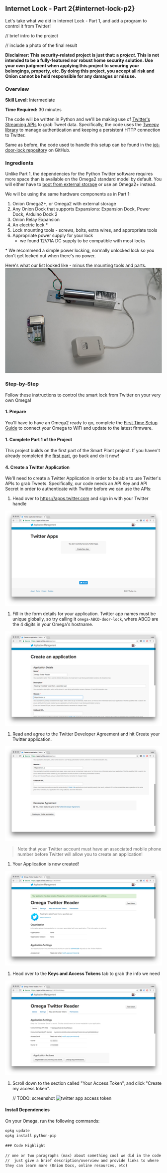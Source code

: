 ## Internet Lock - Part 2{#internet-lock-p2}

Let's take what we did in Internet Lock - Part 1, and add a program to control it from Twitter!

<!-- comment: anything in triangle brackets is meant to be replaced with text -->
<!-- comment: see `Omega2/Projects/oled/twitter-feed.md` for an example -->

// brief intro to the project

// include a photo of the final result

**Disclaimer: This security-related project is just that: a *project*. This is not intended to be a fully-featured nor robust home security solution. Use your own judgment when applying this project to securing your belongings, property, etc. By doing this project, you accept all risk and Onion cannot be held responsible for any damages or misuse.**

### Overview

**Skill Level:** Intermediate

**Time Required:** 30 minutes

The code will be written in Python and we'll be making use of [Twitter's Streaming APIs](https://dev.twitter.com/streaming/overview) to grab Tweet data. Specifically, the code uses the [Tweepy library](http://www.tweepy.org/) to manage authentication and keeping a persistent HTTP connection to Twitter.

Same as before, the code used to handle this setup can be found in the [iot-door-lock repository](https://github.com/OnionIoT/iot-door-lock) on GitHub.

### Ingredients

Unlike Part 1, the dependencies for the Python Twitter software requires more space than is available on the Omega2 standard model by default. You will either have to [boot from external storage](https://docs.onion.io/omega2-docs/boot-from-external-storage.html) or use an Omega2+ instead.

We will be using the same hardware components as in Part 1:

1. Onion Omega2+, or Omega2 with external storage
1. Any Onion Dock that supports Expansions: Expansion Dock, Power Dock, Arduino Dock 2
1. Onion Relay Expansion
1. An electric lock *
1. Lock mounting tools - screws, bolts, extra wires, and appropriate tools
1. Appropriate power supply for your lock
    * we found 12V/1A DC supply to be compatible with most locks

\* We recommend a simple power locking, normally unlocked lock so you don't get locked out when there's no power.

Here's what our list looked like - minus the mounting tools and parts.
![The components we need](./img/door-lock-p1-ingredients.jpg)

### Step-by-Step

Follow these instructions to control the smart lock from Twitter on your very own Omega!

#### 1. Prepare

You'll have to have an Omega2 ready to go, complete the [First Time Setup Guide](https://docs.onion.io/omega2-docs/first-time-setup.html) to connect your Omega to WiFi and update to the latest firmware.


#### 1. Complete Part 1 of the Project

This project builds on the first part of the Smart Plant project. If you haven't already completed the [first part](#smart-plant-p1), go back and do it now!

#### 4. Create a Twitter Application

We'll need to create a Twitter Application in order to be able to use Twitter's APIs to grab Tweets. Specifically, our code needs an API Key and API Secret in order to authenticate with Twitter before we can use the APIs:

1. Head over to https://apps.twitter.com and sign in with your Twitter handle

  ![twitter apps splash screen](../oled/img/twitter-feed-screenshot-0.png)

1. Fill in the form details for your application. Twitter app names must be unique globally, so try calling it `omega-ABCD-door-lock`, where ABCD are the 4 digits in your Omega's hostname.

  ![twitter apps create app](../oled/img/twitter-feed-screenshot-1.png)

1. Read and agree to the Twitter Developer Agreement and hit Create your Twitter application.

  ![twitter apps create app part 2](../oled/img/twitter-feed-screenshot-2.png)

  > Note that your Twitter account must have an associated mobile phone number before Twitter will allow you to create an application!

1. Your Application is now created!

  ![twitter app created](../oled/img/twitter-feed-screenshot-3.png)

1. Head over to the **Keys and Access Tokens** tab to grab the info we need

  ![twitter app keys](../oled/img/twitter-feed-screenshot-4.png)

1. Scroll down to the section called "Your Access Token", and click "Create my access token".

    // TODO: screenshot
  ![twitter app access token](./img/door-lock-access-token.png)

#### Install Dependencies

On your Omega, run the following commands:

```
opkg update
opkg install python-pip

### Code Highlight

// one or two paragraphs (max) about something cool we did in the code
//	just give a brief description/overview and provide links to where they can learn more (Onion Docs, online resources, etc)
